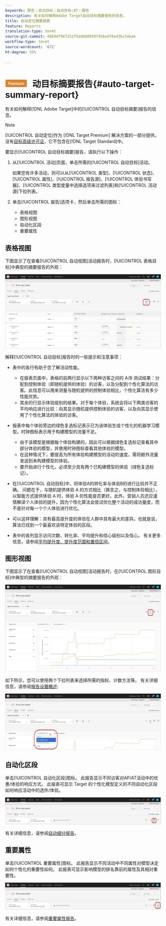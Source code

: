```yaml
---
keywords: 报告；自动目标；自动目标;AT；报告
description: 有关如何解释Adobe Target自动目标摘要报告的信息。
title: 自动定位摘要报表
feature: Reports
translation-type: tm+mt
source-git-commit: 48b94f967252f5ddb009597456edf0a43bc54ba6
workflow-type: tm+mt
source-wordcount: '672'
ht-degree: 55%

---
```



# ![Premiuma自](/help/assets/premium.png) 动目标摘要报告{#auto-target-summary-report}

有关如何解释[!DNL Adobe Target]中的[!UICONTROL 自动目标摘要]报告的信息。

>[!NOTE]
>
>[!UICONTROL 自动定位]作为 [!DNL Target Premium] 解决方案的一部分提供。没有[目标高级许可证](/help/c-intro/intro.md#premium)，它不包含在[!DNL Target Standard]中。

要显示[!UICONTROL 自动目标摘要]报告，请执行以下操作：

1. 从[!UICONTROL 活动]页面，单击所需的[!UICONTROL 自动目标]活动。

   如果您有许多活动，则可以从[!UICONTROL 类型]、[!UICONTROL 状态]、[!UICONTROL 属性]、[!UICONTROL 报告源]、[!UICONTROL 体验书写器]、[!UICONTROL 类型度量中选择选项来过滤列表]和[!UICONTROL 活动源]下拉列表。

1. 单击[!UICONTROL 报告]选项卡，然后单击所需的图标：

   * 表格视图
   * 图形视图
   * 自动化区段
   * 重要属性

## 表格视图

下图显示了在查看[!UICONTROL 自动视图]活动报告时，[!UICONTROL 表格目标]中典型的摘要报告的外观：

![自动目标表视图报告](/help/c-reports/assets/at-table-view.png)

解释[!UICONTROL 自动目标]报告时的一些提示和注意事项：

* 表中的各行有助于您了解活动性能。

   * 在报表页面中，表格的前两行显示以下两种访客之间的 A/B 测试结果：分配到控制体验（即随机提供的体验）的访客，以及分配到个性化算法的访客。此信息可以用来测量与随机提供的控制体验相比，个性化算法有多少性能优势。
   * 其余的行显示体验级别的结果。对于每个体验，系统会将以下两类访客的平均响应进行比较：向其显示随机提供控制体验的访客，以及向其显示使用了个性化算法的体验的访客。

* 报表中每个体验旁边的绿色复选标记表示已为该体验生成个性化的机器学习模型。时钟图标表示用于构建模型的流量不足。

   * 由于该模型是根据每个体验构建的，因此可以根据绿色复选标记查看其中部分体验的模型，并使用时钟图标查看其他体验的模型。
   * 在这种情况下，要提高为所有体验构建模型的活动的速度，需将额外流量发送到未构建模型的体验。
   * 要开始进行个性化，必须至少具有两个已构建模型的体验（绿色复选标记）。

* 在[!UICONTROL 自动目标]中，将体验A的转化率与体验B的进行比较并不正确。 问题在于，与随机提供体验 A 的方式相比（换言之，与控制体验相比），以智能方式提供体验 A 时，体验 A 的性能是否更好。此外，营销人员还应谨慎解读个人体验的提升，因为个性化算法会尝试优化整个活动的成功量度，而不是针对每一个个人体验进行优化。
* 可以这样理解：具有最高提升度的体验在人群中具有最大的差异。也就是说，算法已找到一个最喜欢该特定体验的区段。
* 表中的各列显示访问次数、转化率、平均提升和信心级别以及信心。 有关更多信息，请参阅[平均提升度、提升度范围和置信区间](/help/c-reports/c-report-settings/average-lift-bounds-and-confidence-interval.md)。

## 图形视图

下图显示了在查看[!UICONTROL 自动视图]活动报告时，在[!UICONTROL 图形目标]中典型的摘要报告的外观：

![自动目标图视图报告](/help/c-reports/assets/at-graph-view.png)

如下所示，您可以使用两个下拉列表来选择所需的指标、计数方法等。 有关详细信息，请参阅[报告设置概述](/help/c-reports/c-report-settings/report-settings.md):

![自动目标图视图报告](/help/c-reports/assets/at-graph-view-2.png)

## 自动化区段

单击[!UICONTROL 自动化区段]图标。 此报告显示不同访客对AP/AT活动中的优惠/体验的响应方式。 此报表可显示 Target 的个性化模型定义的不同自动化区段如何响应活动中的选件/体验。

![自动细分图标](/help/c-reports/assets/icon-automated-sements.png)

有关详细信息，请参阅[自动细分报告](/help/c-reports/c-personalization-insights-reports/automated-segments-report.md)。

## 重要属性

单击[!UICONTROL 重要属性]图标。 此报告显示不同活动中不同属性对模型决定如何个性化的重要性如何。 此报表可显示影响模型的排名靠前的属性及其相对重要性。

![重要属性图标](/help/c-reports/assets/icon-important-attributes.png)

有关详细信息，请参阅[重要属性报告](/help/c-reports/c-personalization-insights-reports/important-attributes-report.md)。
